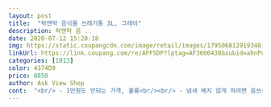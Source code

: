 ```yaml
---
layout: post 
title:  "락앤락 음식물 쓰레기통 3L, 그레이" 
description: 락앤락 음 ..
date: 2020-07-12 15:20:18 
img: https://static.coupangcdn.com/image/retail/images/179506812919340-308694c7-6675-4e84-8565-d1a881e3c2bc.jpg 
linkUrl: https://link.coupang.com/re/AFFSDP?lptag=AF3600438&subid=ahnPublicAsk&pageKey=16849&itemId=100426460&vendorItemId=3000018287&traceid=V0-113-eb19934817d64576 
categories: [1013] 
color: 4374D9 
price: 8850 
author: Ask View Shop 
cont:  "<br/> - 1만원도 안되는 가격, 훌륭<br/><br/> - 냄새 배지 않게 하려면 음쓰를 바로바로 버리는 게 좋음<br/><br/> - 디자인, 색깔 모두 세련됨, 촌스럽지 않음<br/><br/> - 몇개월 사용해보니 음식물 쓰레기 냄새가 안에 배서 뚜껑열면 괴로움<br/><br/> - 안에 퐁퐁으로 박박 닦아도 냄새가 쉽게 사라지지 않음<br/><br/> - 역시 락앤락, 뚜껑을 닫으면 냄새가 1도 나지 않음<br/><br/> - 친정 엄마가 쓰던 제품을 결혼 후 구입<br/><br/> - 하지만 뚜껑 닫으면 밖으로 냄새가 새어나오는 일은 절대 없음<br/>3인가족에 적당한 사이즈인듯하네요<br/>6/1 주문<br/>6/2 배송<br/>(추가)<br/>가격<br/> -8850원<br/>구매에 도움이 되심 좋겠어요<br/>그래서 다른분들처럼 크림팩 활용하니 냄새도 안나고 좋아요<br/>그래서 싱크대에 거치하는 음식물 처리기부터<br/>그럼 양도 더 많이 들어가고 좋을텐데 ㅎㅎ<br/>근데 단점은 비닐에서 음식물이 새는 경우가 다반사<br/>근데 야채다듬고 육수내고 하는날은 양이 많다보니 ㅋㅋ<br/>근데 저 안에 저 통 없엇음하는데 ㅋㅋ<br/>근데 저 통이 없음 뚜껑이 안닫아져요 ㅎㅎ<br/>꼭 구매해 보시면 좋을듯요<br/>냄새 X/ 세련된 디자인/ 저렴한 가격<br/>다시 비닐로 돌아오곤했는데<br/>더 큰 리터 사면 싱크대 위에 이렇게 두기도 좀 답답할듯해요<br/>더 큰 리터가 필요하나? 했는데<br/>매번 음식물 쓰레기 비닐에 넣어서 버리는게 스트레스였는데<br/>매일 그런게 아니니<br/>매일 매일 처리하기 어렵다는것도 ㅠㅠ<br/>밀폐력은 3일이상 보관해 봤는데 진짜 냄새 거의 없는거 같아요 아주 만족합니다 단지 뚜껑 여닫기가 좀 귀찮고 아무래도 용기에 냄새가 밸까봐 따로 비닐을 넣고 음식물 쓰레기를 버리는게 나을거 같아요<br/>보통 하실거면 4.<br/>8리터정도 하시고 2인이나 독거하시는 분들은 3리터 하심 될거 같아요<br/>비닐에 음식물 넣어 그날 그날 음식물 버리고 비닐도 바로 폐기하면 가장 좋다고 생각했어요<br/>사진 보시면 아시겠지만 크린팩 아주 큰 사이즈 비닐이 들어가요<br/>스텐제품도 있던데 가격 고려하시면 이 제품 추천드려요<br/>암튼 더워지는 날씨에 음식물 냄새 때문에 고민이신 분들은<br/>암튼 저렴한 가격에 좋은 품질 상품 감사해요^^<br/>어짜피 비닐 넣어 사용할거라 국물만 따로 걸러내는 기능이 필요없거든요<br/>요즘 신랑님이 바빠져 하루 이틀씩 음식물 버리는게 늦어지며 온집안에 음식물 쓰레기 냄새가 ㅠㅠ<br/>일단 이 안에 자체적으로 음식물을 넣으면 통 세척하는게 더 일이겠다 싶더라구요<br/>점점 날도 더워지고 음식물 쓰레기 냄새도 마니 나고 해서  상품 찾던중에 락앤락 구매했어요<br/>출근하고 집에 들어오는데 어찌나 불쾌하던지 ㅠㅠ<br/>크기는 저희는 음식물을 자주 버리는 편이라 3리터가 딱 맞아요  근데 수박같은 껍질이 나오면 아무래도 금방 차버리고 폭이 좀 좁아 넣기 불편하네요<br/>플라스틱통에 따로 모아서 버려보고 다 해봤으나 실패<br/>" 
---
```

